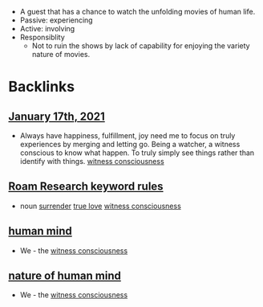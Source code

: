 - A guest that has a chance to watch the unfolding movies of human life.
- Passive: experiencing
- Active: involving
- Responsiblity
    - Not to ruin the shows by lack of capability for enjoying the variety nature of movies.

# Backlinks
## [January 17th, 2021](<January 17th, 2021.md>)
- Always have happiness, fulfillment, joy need me to focus on truly experiences by merging and letting go. Being a watcher, a witness conscious to know what happen. To truly simply see things rather than identify with things. [witness consciousness](<witness consciousness.md>)

## [Roam Research keyword rules](<Roam Research keyword rules.md>)
- noun [surrender](<surrender.md>) [true love](<true love.md>) [witness consciousness](<witness consciousness.md>)

## [human mind](<human mind.md>)
- We - the [witness consciousness](<witness consciousness.md>)

## [nature of human mind](<nature of human mind.md>)
- We - the [witness consciousness](<witness consciousness.md>)

